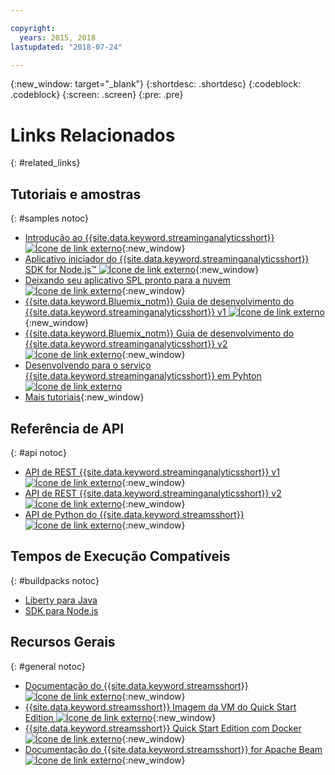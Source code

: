 ```yaml
---

copyright:
  years: 2015, 2018
lastupdated: "2018-07-24"

---
```


<!-- Attribute definitions -->
{:new_window: target="_blank"}
{:shortdesc: .shortdesc}
{:codeblock: .codeblock}
{:screen: .screen}
{:pre: .pre}

# Links Relacionados
{: #related_links}

## Tutoriais e amostras
{: #samples notoc}
* [Introdução ao {{site.data.keyword.streaminganalyticsshort}} ![Ícone de link externo](../../icons/launch-glyph.svg "Ícone de link externo")](https://developer.ibm.com/streamsdev/docs/streaming-analytics-now-available-bluemix){:new_window}
* [Aplicativo iniciador do {{site.data.keyword.streaminganalyticsshort}} SDK for Node.js™ ![Ícone de link externo](../../icons/launch-glyph.svg "Ícone de link externo")](https://www.ibm.com/developerworks/library/ba-bluemix-detect-complex-events-from-data-stream-trs/index.html){:new_window}
* [Deixando seu aplicativo SPL pronto para a nuvem ![Ícone de link externo](../../icons/launch-glyph.svg "Ícone de link externo")](https://developer.ibm.com/streamsdev/docs/getting-spl-application-ready-cloud){:new_window}
* [{{site.data.keyword.Bluemix_notm}} Guia de desenvolvimento do {{site.data.keyword.streaminganalyticsshort}} v1 ![Ícone de link externo](../../icons/launch-glyph.svg "Ícone de link externo")](https://developer.ibm.com/streamsdev/docs/bluemix-streaming-analytics-development-guide/){:new_window}
* [{{site.data.keyword.Bluemix_notm}} Guia de desenvolvimento do {{site.data.keyword.streaminganalyticsshort}} v2 ![Ícone de link externo](../../icons/launch-glyph.svg "Ícone de link externo")](https://developer.ibm.com/streamsdev/docs/streaming-analytics-dev-guide/){:new_window}
* [Desenvolvendo para o serviço {{site.data.keyword.streaminganalyticsshort}} em Pyhton ![Ícone de link externo](../../icons/launch-glyph.svg "Ícone de link externo")](http://ibmstreams.github.io/streamsx.documentation/docs/python/1.6/python-appapi-devguide-2a/index.html)
* [Mais tutoriais](/docs/services/StreamingAnalytics/r_integrating_cloudant_rest.html){:new_window}


## Referência de API
{: #api notoc}
* [API de REST {{site.data.keyword.streaminganalyticsshort}} v1 ![Ícone de link externo](../../icons/launch-glyph.svg "Ícone de link externo")](https://console.bluemix.net/apidocs/streaming-analytics-v1){:new_window}
* [API de REST {{site.data.keyword.streaminganalyticsshort}} v2 ![Ícone de link externo](../../icons/launch-glyph.svg "Ícone de link externo")](https://console.bluemix.net/apidocs/streaming-analytics-v2){:new_window}
* [API de Python do {{site.data.keyword.streamsshort}} ![Ícone de link externo](../../icons/launch-glyph.svg "Ícone de link externo")](http://ibmstreams.github.io/streamsx.documentation/docs/python/1.6/python-appapi-devguide/){:new_window}


## Tempos de Execução Compatíveis
{: #buildpacks notoc}
* [Liberty para Java](/docs/runtimes/liberty/index.html#liberty)
* [SDK para Node.js](/docs/runtimes/nodejs/index.html#nodejs)

## Recursos Gerais
{: #general notoc}
* [Documentação do {{site.data.keyword.streamsshort}} ![Ícone de link externo](../../icons/launch-glyph.svg "Ícone de link externo")](http://www.ibm.com/support/knowledgecenter/SSCRJU_4.2.1/com.ibm.streams.welcome.doc/doc/kc-homepage.html){:new_window}
* [{{site.data.keyword.streamsshort}} Imagem da VM do Quick Start Edition ![Ícone de link externo](../../icons/launch-glyph.svg "Ícone de link externo")](http://ibmstreams.github.io/streamsx.documentation/docs/4.2/qse-intro/){:new_window}
* [{{site.data.keyword.streamsshort}} Quick Start Edition com Docker ![Ícone de link externo](../../icons/launch-glyph.svg "Ícone de link externo")](http://ibmstreams.github.io/streamsx.documentation/docs/4.2/qse-install-docker/){:new_window}
* [Documentação do {{site.data.keyword.streamsshort}} for Apache Beam
![Ícone de link externo](../../icons/launch-glyph.svg "Ícone de link externo")](https://ibmstreams.github.io/streamsx.documentation/docs/beamrunner/beamrunner-1-intro/){:new_window}
